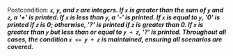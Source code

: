 Postcondition: ***`x`, `y`, and `z` are integers. If `x` is greater than the sum of `y` and `z`, a '+' is printed. If `x` is less than `y`, a '-' is printed. If `x` is equal to `y`, '0' is printed if `z` is 0; otherwise, '?' is printed if `z` is greater than 0. If `x` is greater than `y` but less than or equal to `y + z`, '?' is printed. Throughout all cases, the condition `x <= y + z` is maintained, ensuring all scenarios are covered.***